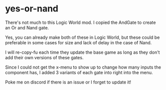 # yes-or-nand

There's not much to this Logic World mod. I copied the AndGate to create an Or and Nand gate.

Yes, you can already make both of these in Logic World, but these could be preferable in some cases for size and lack of delay in the case of Nand.

I will re-copy-fu each time they update the base game as long as they don't add their own versions of these gates.

Since I could not get the x-menu to show up to change how many inputs the component has, I added 3 variants of each gate into right into the menu.

Poke me on discord if there is an issue or I forget to update it!

